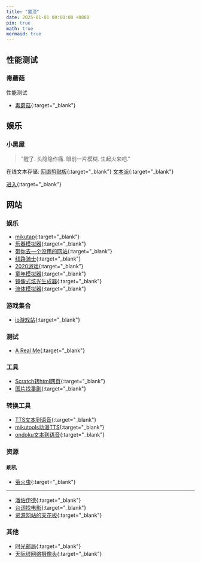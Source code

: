 ```yaml
---
title: "置顶"
date: 2025-01-01 00:00:00 +0800
pin: true
math: true
mermaid: true
---
```


## 性能测试

### 毒蘑菇

性能测试

- [毒蘑菇](/other/DMG.html){:target="_blank"}

## 娱乐

### 小黑屋

> "醒了. 头隐隐作痛. 眼前一片模糊. 生起火来吧."

在线文本存储:
[网络剪贴板](https://netcut.cn){:target="_blank"}
[文本派](https://txtpad.cn){:target="_blank"}

[进入](/Games/adarkroom/index.html){:target="_blank"}


## 网站

### 娱乐

- [mikutap](https://aidn.jp/mikutap/){:target="_blank"}
- [乐器模拟器](https://learningmusic.ableton.com/zh-Hans/){:target="_blank"}
- [带你去一个没用的网站](https://theuselessweb.com){:target="_blank"}
- [线路骑士](https://www.linerider.com/){:target="_blank"}
- [2020游戏](https://2020game.io/){:target="_blank"}
- [童年模拟器](https://lemonjing.com/childhood){:target="_blank"}
- [镜像式炫光生成器](https://weavesilk.com/){:target="_blank"}
- [流体模拟器](https://paveldogreat.github.io/WebGL-Fluid-Simulation/){:target="_blank"}

### 游戏集合

- [io游戏站](https://iogames.space/f){:target="_blank"}

### 测试

- [A Real Me](https://www.arealme.com/cn){:target="_blank"}

### 工具

- [Scratch转html网页](https://packager.turbowarp.org){:target="_blank"}
- [图片找番剧](https://trace.moe){:target="_blank"}

### 转换工具

- [TTS文本到语音](https://www.text-to-speech.cn/){:target="_blank"}
- [mikutools动漫TTS](https://tools.miku.ac/anime_tts/){:target="_blank"}
- [ondoku文本到语音](https://ondoku3.com/zh-hans/){:target="_blank"}

### 资源

#### 刷机

- [萤火虫](https://www.yhcres.top/){:target="_blank"}

---

- [潘佐伊德](https://panzoid.com){:target="_blank"}
- [台词找电影](http://www.zhaotaici.cn){:target="_blank"}
- [资源网站的天花板](https://cn.similarsites.com/){:target="_blank"}

### 其他

- [时光邮局](https://www.hi2future.com/){:target="_blank"}
- [天际线网络摄像头](https://www.skylinewebcams.com/){:target="_blank"}